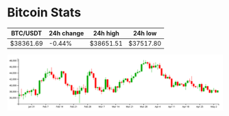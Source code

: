 # Bitcoin Stats

BTC/USDT|24h change|24h high|24h low|
|---|---|---|---|
|$38361.69|-0.44%|$38651.51|$37517.80|

<img src="./chart.svg">
